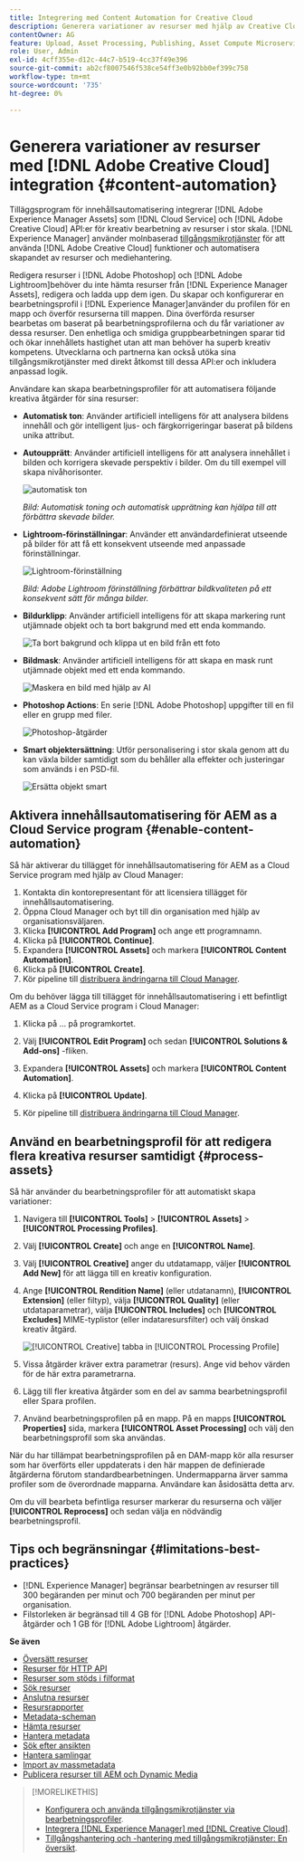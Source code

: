 ```yaml
---
title: Integrering med Content Automation for Creative Cloud
description: Generera variationer av resurser med hjälp av Creative Cloud-integrering
contentOwner: AG
feature: Upload, Asset Processing, Publishing, Asset Compute Microservices
role: User, Admin
exl-id: 4cff355e-d12c-44c7-b519-4cc37f49e396
source-git-commit: ab2cf8007546f538ce54ff3e0b92bb0ef399c758
workflow-type: tm+mt
source-wordcount: '735'
ht-degree: 0%

---
```


# Generera variationer av resurser med [!DNL Adobe Creative Cloud] integration {#content-automation}

Tilläggsprogram för innehållsautomatisering integrerar [!DNL Adobe Experience Manager Assets] som [!DNL Cloud Service] och [!DNL Adobe Creative Cloud] API:er för kreativ bearbetning av resurser i stor skala. [!DNL Experience Manager] använder molnbaserad [tillgångsmikrotjänster](/help/assets/asset-microservices-overview.md) för att använda [!DNL Adobe Creative Cloud] funktioner och automatisera skapandet av resurser och mediehantering.

Redigera resurser i [!DNL Adobe Photoshop] och [!DNL Adobe Lightroom]behöver du inte hämta resurser från [!DNL Experience Manager Assets], redigera och ladda upp dem igen. Du skapar och konfigurerar en bearbetningsprofil i [!DNL Experience Manager]använder du profilen för en mapp och överför resurserna till mappen. Dina överförda resurser bearbetas om baserat på bearbetningsprofilerna och du får variationer av dessa resurser. Den enhetliga och smidiga gruppbearbetningen sparar tid och ökar innehållets hastighet utan att man behöver ha superb kreativ kompetens. Utvecklarna och partnerna kan också utöka sina tillgångsmikrotjänster med direkt åtkomst till dessa API:er och inkludera anpassad logik.

Användare kan skapa bearbetningsprofiler för att automatisera följande kreativa åtgärder för sina resurser:

* **Automatisk ton**: Använder artificiell intelligens för att analysera bildens innehåll och gör intelligent ljus- och färgkorrigeringar baserat på bildens unika attribut.

* **Autoupprätt**: Använder artificiell intelligens för att analysera innehållet i bilden och korrigera skevade perspektiv i bilder. Om du till exempel vill skapa nivåhorisonter.

  ![automatisk ton](/help/assets/assets/content-automation-autotone.png)

  *Bild: Automatisk toning och automatisk upprätning kan hjälpa till att förbättra skevade bilder.*

* **Lightroom-förinställningar**: Använder ett användardefinierat utseende på bilder för att få ett konsekvent utseende med anpassade förinställningar.

  ![Lightroom-förinställning](/help/assets/assets/content-automation-lrpresets.png)

  *Bild: Adobe Lightroom förinställning förbättrar bildkvaliteten på ett konsekvent sätt för många bilder.*

* **Bildurklipp**: Använder artificiell intelligens för att skapa markering runt utjämnade objekt och ta bort bakgrund med ett enda kommando.

  ![Ta bort bakgrund och klippa ut en bild från ett foto](/help/assets/assets/content-automation-backgroundremove.png)

* **Bildmask**: Använder artificiell intelligens för att skapa en mask runt utjämnade objekt med ett enda kommando.

  ![Maskera en bild med hjälp av AI](/help/assets/assets/content-automation-mask.png)

* **Photoshop Actions**: En serie [!DNL Adobe Photoshop] uppgifter till en fil eller en grupp med filer.

  ![Photoshop-åtgärder](/help/assets/assets/content-automation-psactions.png)

* **Smart objektersättning**: Utför personalisering i stor skala genom att du kan växla bilder samtidigt som du behåller alla effekter och justeringar som används i en PSD-fil.

  ![Ersätta objekt smart](/help/assets/assets/content-automation-objectreplace.png)

## Aktivera innehållsautomatisering för AEM as a Cloud Service program {#enable-content-automation}

Så här aktiverar du tillägget för innehållsautomatisering för AEM as a Cloud Service program med hjälp av Cloud Manager:

1. Kontakta din kontorepresentant för att licensiera tillägget för innehållsautomatisering.
1. Öppna Cloud Manager och byt till din organisation med hjälp av organisationsväljaren.
1. Klicka **[!UICONTROL Add Program]** och ange ett programnamn.
1. Klicka på **[!UICONTROL Continue]**.
1. Expandera **[!UICONTROL Assets]** och markera **[!UICONTROL Content Automation]**.
1. Klicka på **[!UICONTROL Create]**.
1. Kör pipeline till [distribuera ändringarna till Cloud Manager](https://experienceleague.adobe.com/docs/experience-manager-cloud-service/content/implementing/using-cloud-manager/deploy-code.html).

Om du behöver lägga till tillägget för innehållsautomatisering i ett befintligt AEM as a Cloud Service program i Cloud Manager:

1. Klicka på ... på programkortet.

1. Välj **[!UICONTROL Edit Program]** och sedan **[!UICONTROL Solutions & Add-ons]** -fliken.

1. Expandera **[!UICONTROL Assets]** och markera **[!UICONTROL Content Automation]**.
1. Klicka på **[!UICONTROL Update]**.
1. Kör pipeline till [distribuera ändringarna till Cloud Manager](https://experienceleague.adobe.com/docs/experience-manager-cloud-service/content/implementing/using-cloud-manager/deploy-code.html).

## Använd en bearbetningsprofil för att redigera flera kreativa resurser samtidigt {#process-assets}

Så här använder du bearbetningsprofiler för att automatiskt skapa variationer:

1. Navigera till **[!UICONTROL Tools]** > **[!UICONTROL Assets]** > **[!UICONTROL Processing Profiles]**.

1. Välj **[!UICONTROL Create]** och ange en **[!UICONTROL Name]**.

1. Välj **[!UICONTROL Creative]** anger du utdatamapp, väljer **[!UICONTROL Add New]** för att lägga till en kreativ konfiguration.

1. Ange **[!UICONTROL Rendition Name]** (eller utdatanamn), **[!UICONTROL Extension]** (eller filtyp), välja **[!UICONTROL Quality]** (eller utdataparametrar), välja **[!UICONTROL Includes]** och **[!UICONTROL Excludes]** MIME-typlistor (eller indataresursfilter) och välj önskad kreativ åtgärd.

   ![[!UICONTROL Creative] tabba in [!UICONTROL Processing Profile]](assets/creative-processing-profile.png)

1. Vissa åtgärder kräver extra parametrar (resurs). Ange vid behov värden för de här extra parametrarna.

1. Lägg till fler kreativa åtgärder som en del av samma bearbetningsprofil eller Spara profilen.

1. Använd bearbetningsprofilen på en mapp. På en mapps **[!UICONTROL Properties]** sida, markera **[!UICONTROL Asset Processing]** och välj den bearbetningsprofil som ska användas.

När du har tillämpat bearbetningsprofilen på en DAM-mapp kör alla resurser som har överförts eller uppdaterats i den här mappen de definierade åtgärderna förutom standardbearbetningen. Undermapparna ärver samma profiler som de överordnade mapparna. Användare kan åsidosätta detta arv.

Om du vill bearbeta befintliga resurser markerar du resurserna och väljer **[!UICONTROL Reprocess]** och sedan välja en nödvändig bearbetningsprofil.

## Tips och begränsningar {#limitations-best-practices}

* [!DNL Experience Manager] begränsar bearbetningen av resurser till 300 begäranden per minut och 700 begäranden per minut per organisation.
* Filstorleken är begränsad till 4 GB för [!DNL Adobe Photoshop] API-åtgärder och 1 GB för [!DNL Adobe Lightroom] åtgärder.

**Se även**

* [Översätt resurser](translate-assets.md)
* [Resurser för HTTP API](mac-api-assets.md)
* [Resurser som stöds i filformat](file-format-support.md)
* [Sök resurser](search-assets.md)
* [Anslutna resurser](use-assets-across-connected-assets-instances.md)
* [Resursrapporter](asset-reports.md)
* [Metadata-scheman](metadata-schemas.md)
* [Hämta resurser](download-assets-from-aem.md)
* [Hantera metadata](manage-metadata.md)
* [Sök efter ansikten](search-facets.md)
* [Hantera samlingar](manage-collections.md)
* [Import av massmetadata](metadata-import-export.md)
* [Publicera resurser till AEM och Dynamic Media](/help/assets/publish-assets-to-aem-and-dm.md)

>[!MORELIKETHIS]
>
>* [Konfigurera och använda tillgångsmikrotjänster via bearbetningsprofiler](/help/assets/asset-microservices-configure-and-use.md).
>* [Integrera [!DNL Experience Manager] med [!DNL Creative Cloud]](/help/assets/aem-cc-integration-best-practices.md).
>* [Tillgångshantering och -hantering med tillgångsmikrotjänster: En översikt](/help/assets/asset-microservices-overview.md).
